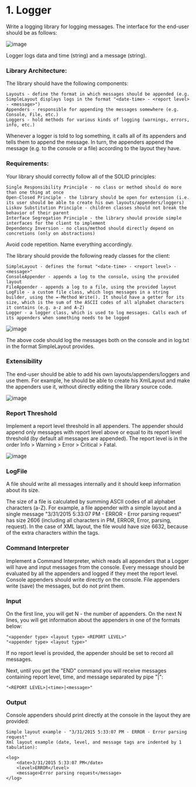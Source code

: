 # 1.	Logger

Write a logging library for logging messages. The interface for the end-user should be as follows:

![image](https://user-images.githubusercontent.com/45227327/225741175-837a2036-5a81-4528-8f9e-f24042754b2e.png)

Logger logs data and time (string) and a message (string).

### Library Architecture:

The library should have the following components:

	Layouts - define the format in which messages should be appended (e.g. SimpleLayout displays logs in the format "<date-time> - <report level> - <message>")
	Appenders - responsible for appending the messages somewhere (e.g. Console, File, etc.)
    Loggers - hold methods for various kinds of logging (warnings, errors, info, etc.)

Whenever a logger is told to log something, it calls all of its appenders and tells them to append the message. In turn, the appenders append the message (e.g. to the console or a file) according to the layout they have.

### Requirements:

Your library should correctly follow all of the SOLID principles:

	Single Responsibility Principle - no class or method should do more than one thing at once
	Open-Closed Principle - the library should be open for extension (i.e. its user should be able to create his own layouts/appenders/loggers)
	Liskov Substitution Principle - children classes should not break the behavior of their parent
	Interface Segregation Principle - the library should provide simple interfaces for the client to implement
	Dependency Inversion - no class/method should directly depend on concretions (only on abstractions)

Avoid code repetition. Name everything accordingly.


The library should provide the following ready classes for the client:

	SimpleLayout - defines the format "<date-time> - <report level> - <message>"
	ConsoleAppender - appends a log to the console, using the provided layout
	FileAppender - appends a log to a file, using the provided layout
	LogFile - a custom file class, which logs messages in a string builder, using the =-Method Write(). It should have a getter for its size, which is the sum of the ASCII codes of all alphabet characters it contains (e.g. a-z and A-Z)
	Logger - a logger class, which is used to log messages. Calls each of its appenders when something needs to be logged

![image](https://user-images.githubusercontent.com/45227327/225741768-f755e31e-9e73-4e54-8505-fbd47a1457c4.png)

The above code should log the messages both on the console and in log.txt in the format SimpleLayout provides.

### Extensibility

The end-user should be able to add his own layouts/appenders/loggers and use them. For example, he should be able to create his XmlLayout and make the appenders use it, without directly editing the library source code.

![image](https://user-images.githubusercontent.com/45227327/225741883-67370762-1669-4387-b10c-048a9dbeaa3a.png)

### Report Threshold

Implement a report level threshold in all appenders. The appender should append only messages with report level above or equal to its report level threshold (by default all messages are appended). The report level is in the order Info > Warning > Error > Critical > Fatal.

![image](https://user-images.githubusercontent.com/45227327/225741998-95fd9fa4-28c0-4be9-a2ba-81be466aa09d.png)

### LogFile

A file should write all messages internally and it should keep information about its size.

The size of a file is calculated by summing ASCII codes of all alphabet characters (a-Z). For example, a file appender with a simple layout and a single message "3/31/2015 5:33:07 PM - ERROR - Error parsing request" has size 2606 (including all characters in PM, ERROR, Error, parsing, request). In the case of XML layout, the file would have size 6632, because of the extra characters within the tags.

### Command Interpreter

Implement a Command Interpreter, which reads all appenders that a Logger will have and input messages from the console. Every message should be evaluated by all the appenders and logged if they meet the report level. Console appenders should write directly on the console. File appenders write (save) the messages, but do not print them.

### Input

On the first line, you will get N - the number of appenders. On the next N lines, you will get information about the appenders in one of the formats below: 

	"<appender type> <layout type> <REPORT LEVEL>"
	"<appender type> <layout type>"

If no report level is provided, the appender should be set to record all messages.

Next, until you get the "END" command you will receive messages containing report level, time, and message separated by pipe "|":

	"<REPORT LEVEL>|<time>|<message>"

### Output

Console appenders should print directly at the console in the layout they are provided:

	Simple layout example - "3/31/2015 5:33:07 PM - ERROR - Error parsing request"
	Xml layout example (date, level, and message tags are indented by 1 tabulation):

	<log>
	    <date>3/31/2015 5:33:07 PM</date>
	    <level>ERROR</level>
	    <message>Error parsing request</message>
	</log>
